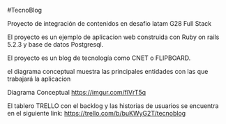 #TecnoBlog

Proyecto de integración de contenidos en desafio latam G28 Full Stack

El proyecto es un ejemplo de aplicacion web construida con Ruby on rails 5.2.3 y base de datos Postgresql.

El proyecto es un blog de tecnología como CNET o FLIPBOARD.

el diagrama conceptual muestra las principales entidades con las que trabajará la aplicacion

Diagrama Conceptual
https://imgur.com/flVrT5q

El tablero TRELLO con el backlog y las historias de usuarios se encuentra en el siguiente link:
https://trello.com/b/buKWyG2T/tecnoblog

